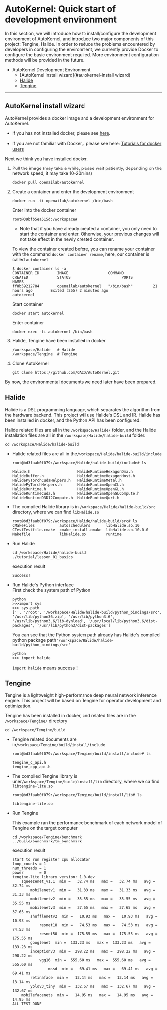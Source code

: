 # AutoKernel: Quick start of development environment

In this section, we will introduce how to install/configure the development environment of AutoKernel, and introduce two major components of this project: Tengine, Halide. In order to reduce the problems encountered by developers in configuring the environment, we currently provide Docker to configure the basic environment required. More environment configuration methods will be provided in the future.  

- AutoKernel Development Environment   
  - [AutoKernel install wizard](#autokernel-install wizard)
  - [Halide](#halide)
  - [Tengine](#tengine)
-------------------

## AutoKernel install wizard     
AutoKernel provides a docker image and a development environment for AutoKernel.    

- If you has not installed docker, please see [here](https://docs.docker.com/engine/install/debian/).   

- If you are not familiar with Docker，please see here: [Tutorials for docker users](https://www.runoob.com/docker/docker-hello-world.html)

Next we think you have installed docker.     

1. Pull the image (may take a while, please wait patiently, depending on the network speed, it may take 10-20mins)    
    ```
    docker pull openailab/autokernel
    ```
2. Create a container and enter the development environment     
    ```
    docker run -ti openailab/autokernel /bin/bash 
    ```
    Enter into the docker container     
    ```
    root@39bfb5ea515d:/workspace#
    ```
    * Note that if you have already created a container, you only need to start the container and enter. Otherwise, your previous changes will not take effect in the newly created container.     

    To view the container created before, you can rename your container with the command `docker container rename`, here, our container is called `autokernel`       
    ```
    $ docker container ls -a
    CONTAINER ID        IMAGE                  COMMAND             CREATED             STATUS                       PORTS               NAMES
    ff8b59212784        openailab/autokernel   "/bin/bash"         21 hours ago        Exited (255) 2 minutes ago                       autokernel
    ```

    Start container    
    ```
    docker start autokernel
    ```
    Enter container   
    ```
    docker exec -ti autokernel /bin/bash
    ```
3. Halide, Tengine have been installed in docker    
    ```
    /workspace/Halide	# Halide
    /workspace/Tengine  # Tengine
    ```

4. Clone AutoKernel     
    ```
    git clone https://github.com/OAID/AutoKernel.git
    ```

By now, the environmental documents we need later have been prepared.     

## Halide
Halide is a DSL programming language, which separates the algorithm from the hardware backend. This project will use Halide's DSL and IR. Halide has been installed in docker, and the Python API has been configured.    

Halide related files are all in the `/workspace/Halide/` folder, and the Halide installation files are all in the `/workspace/Halide/halide-build` folder.     

```
cd /workspace/Halide/halide-build
```
* Halide related files are all in the`/workspace/Halide/halide-build/include`
    ```
    root@bd3faab0f079:/workspace/Halide/halide-build/include# ls

    Halide.h                     HalideRuntimeHexagonDma.h
    HalideBuffer.h               HalideRuntimeHexagonHost.h
    HalidePyTorchCudaHelpers.h   HalideRuntimeMetal.h
    HalidePyTorchHelpers.h       HalideRuntimeOpenCL.h
    HalideRuntime.h              HalideRuntimeOpenGL.h
    HalideRuntimeCuda.h          HalideRuntimeOpenGLCompute.h
    HalideRuntimeD3D12Compute.h  HalideRuntimeQurt.h
    ```
* The compiled Halide library is in `/workspace/Halide/halide-build/src` directory, where we can find `libHalide.so` 
    ```
    root@bd3faab0f079:/workspace/Halide/halide-build/src# ls 
    CMakeFiles           autoschedulers       libHalide.so.10
    CTestTestfile.cmake  cmake_install.cmake  libHalide.so.10.0.0
    Makefile             libHalide.so         runtime
    ```
* Run Halide
    ```
    cd /workspace/Halide/halide-build
    ./tutorial/lesson_01_basics 
    ```
    execution result    
    ```
    Success!
    ```
* Run Halide's Python interface       
    First check the system path of Python     
    ```
    python
    >>>import sys
    >>> sys.path
    ['', '/root', '/workspace/Halide/halide-build/python_bindings/src', '/usr/lib/python36.zip', '/usr/lib/python3.6', '/usr/lib/python3.6/lib-dynload', '/usr/local/lib/python3.6/dist-packages', '/usr/lib/python3/dist-packages']
    ```
    You can see that the Python system path already has Halide's compiled python package path`'/workspace/Halide/halide-build/python_bindings/src'`
    ```
    python
    >>> import halide
    ```
    `import halide` means success！



## Tengine
Tengine is a lightweight high-performance deep neural network inference engine. This project will be based on Tengine for operator development and optimization.   

Tengine has been installed in docker, and related files are in the `/workspace/Tengine/` directory   
```
cd /workspace/Tengine/build
```
* Tengine related documents are in`/workspace/Tengine/build/install/include`
    ```
    root@bd3faab0f079:/workspace/Tengine/build/install/include# ls

    tengine_c_api.h
    tengine_cpp_api.h
    ```
* The compiled Tengine library is uner`/workspace/Tengine/build/install/lib` directory, where we ca find `libtengine-lite.so` 
    ```
    root@bd3faab0f079:/workspace/Tengine/build/install/lib# ls 

    libtengine-lite.so
    ```
* Run Tengine

    This example ran the performance benchmark of each network model of Tengine on the target computer     
    ```
    cd /workspace/Tengine/benchmark
    ../build/benchmark/tm_benchmark
    ```
    execution result    
    ```
    start to run register cpu allocator
    loop_counts = 1
    num_threads = 1
    power       = 0
    tengine-lite library version: 1.0-dev
        squeezenet_v1.1  min =   32.74 ms   max =   32.74 ms   avg =   32.74 ms
            mobilenetv1  min =   31.33 ms   max =   31.33 ms   avg =   31.33 ms
            mobilenetv2  min =   35.55 ms   max =   35.55 ms   avg =   35.55 ms
            mobilenetv3  min =   37.65 ms   max =   37.65 ms   avg =   37.65 ms
            shufflenetv2  min =   10.93 ms   max =   10.93 ms   avg =   10.93 ms
                resnet18  min =   74.53 ms   max =   74.53 ms   avg =   74.53 ms
                resnet50  min =  175.55 ms   max =  175.55 ms   avg =  175.55 ms
            googlenet  min =  133.23 ms   max =  133.23 ms   avg =  133.23 ms
            inceptionv3  min =  298.22 ms   max =  298.22 ms   avg =  298.22 ms
                vgg16  min =  555.60 ms   max =  555.60 ms   avg =  555.60 ms
                    mssd  min =   69.41 ms   max =   69.41 ms   avg =   69.41 ms
            retinaface  min =   13.14 ms   max =   13.14 ms   avg =   13.14 ms
            yolov3_tiny  min =  132.67 ms   max =  132.67 ms   avg =  132.67 ms
        mobilefacenets  min =   14.95 ms   max =   14.95 ms   avg =   14.95 ms
    ALL TEST DONE
    ```
